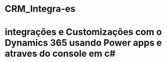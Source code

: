 # CRM_Integra-es
#  integrações  e Customizações com o Dynamics 365  usando Power apps  e  atraves do console em c# 

